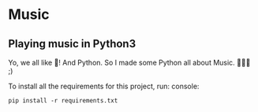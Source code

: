# Music
## Playing music in Python3

Yo, we all like 🎵! And Python. So I made some Python all about Music. 🎵🎵🎵 ;)

To install all the requirements for this project, run:
console:
```
pip install -r requirements.txt
```
